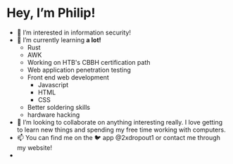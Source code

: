 # Hey, I’m Philip!
- 👀 I’m interested in information security!
- 🌱 I’m currently learning **a lot!**
  - Rust
  - AWK
  - Working on HTB's CBBH certification path
  - Web application penetration testing
  - Front end web development
     - Javascript
     - HTML
     - CSS
  - Better soldering skills
  - hardware hacking
- 💞️ I’m looking to collaborate on anything interesting really. I love getting to learn new things and spending my free time working with computers.
- 📫 You can find me on the 🐦 app @2xdropout1 or contact me through my website!
- 

<!---
Philip-Otter/Philip-Otter is a ✨ special ✨ repository because its `README.md` (this file) appears on your GitHub profile.
You can click the Preview link to take a look at your changes.
--->

